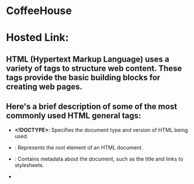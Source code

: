 # CoffeeHouse
# Hosted Link:
## HTML (Hypertext Markup Language) uses a variety of tags to structure web content. These tags provide the basic building blocks for creating web pages. 
## Here's a brief description of some of the most commonly used HTML general tags:

- **<!DOCTYPE>**: Specifies the document type and version of HTML being used.

- **<html>**: Represents the root element of an HTML document.

- **<head>**: Contains metadata about the document, such as the title and links to stylesheets.

- **<title>**: Sets the title of the HTML document, which appears in the browser's title bar or tab.

- **<meta>**: Provides metadata about the document, such as character encoding and viewport settings.

- **<link>**: Links to external resources, such as stylesheets or icons.

- **<style>**: Defines inline CSS styles or includes embedded CSS within the document.

- **<body>**: Contains the main content of the HTML document, including text, images, and other elements.

- **<h2>**: Headings of varying levels, where `<h1>` is the highest and `<h6>` is the lowest.

- **<p>**: Represents a paragraph of text.

- **<a>**: Creates hyperlinks to other web pages or resources.

- **<img>**: Embeds images in the document.

- **<ul>**: Defines an unordered (bulleted) list.

- **<ol>**: Defines an ordered (numbered) list.

- **<li>**: Represents a list item within `<ul>` or `<ol>`.

- **<div>**: A generic container for grouping and styling elements.

- **<span>**: A generic inline container for applying styles or scripting to a specific part of text.

- **<form>**: Sets up a form for user input, often containing input fields and buttons.

- **<input>**: Creates various types of form input fields, like text boxes, checkboxes, and radio buttons.

- **<textarea>**: Defines a multiline text input field within a form.

- **<label>**: Provides a label for form elements, improving accessibility.

- **<select>**: Creates a dropdown list for selecting options within a form.

- **<option>**: Represents an item within a `<select>` dropdown.
- 
## Here's an explanation of the CSS properties listed:

- `color`: Sets the text color.

- `font-family`: Specifies the typeface or font for text.

- `font-size`: Determines the size of the font.

- `font-weight`: Controls the thickness of characters (boldness).

- `font-style`: Defines the style of the font (italic, normal, etc.).

- `text-align`: Sets the horizontal alignment of text (left, right, center, justify).

- `text-decoration`: Adds underlines, overlines, or strikes through text.

- `line-height`: Specifies the vertical space between lines of text.

- `letter-spacing`: Adjusts the space between characters in text.

- `word-spacing`: Modifies the space between words in text.

- `background-color`: Sets the background color of an element.

- `background-image`: Adds a background image to an element.

- `background-size`: Controls the size of the background image.

- `background-position`: Determines the starting position of the background image.

- `margin`: Sets the external spacing around an element.

- `padding`: Defines the internal spacing within an element.

- `border`: Adds borders around elements, including thickness, style, and color.

- `width` and `height`: Specifies the dimensions of an element.

- `display`: Determines how an element is displayed (e.g., block, inline, inline-block).

- `position`: Sets the positioning method for an element (e.g., static, relative, absolute).

- `top`, `right`, `bottom`, and `left`: Controls the positioning of an element when using `position: absolute` or `position: relative`.

- `z-index`: Controls the stacking order of overlapping elements.
 
- `transform`: Applies 2D or 3D transformations to elements (e.g., scaling, rotating).
  
- `overflow`: Controls how content that overflows an element is displayed (e.g., hidden, scroll).
- 
These CSS properties provide extensive control over the presentation and layout of HTML elements on web pages. 

![Screenshot 2023-09-09 131215](https://github.com/divyanshrajpoot9/CoffeeHouse/assets/114856467/348dc922-a55f-4413-afe3-e29492c0c30f)
![Screenshot 2023-09-09 131231](https://github.com/divyanshrajpoot9/CoffeeHouse/assets/114856467/1d388580-b837-4e75-be7f-3f578f1cc4cb)
![Screenshot 2023-09-09 131251](https://github.com/divyanshrajpoot9/CoffeeHouse/assets/114856467/35c7eae8-ee05-4503-9a28-61e6d744a303)
![Screenshot 2023-09-09 131321](https://github.com/divyanshrajpoot9/CoffeeHouse/assets/114856467/39ff2db9-cf8f-4663-8f40-fb0f67ecb9ed)
![Screenshot 2023-09-09 131336](https://github.com/divyanshrajpoot9/CoffeeHouse/assets/114856467/3630188c-d03a-413d-ac2a-7d6573e04131)
